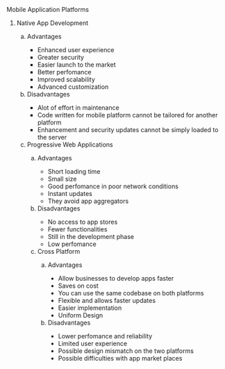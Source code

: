 <html>
<head>
<title>ASSIGNMENT</title>
</head>
<Body>
  Mobile Application Platforms
  <OL type="1">
 <Li>Native App Development</Li>
 <OL type="a">
 <Li>Advantages</Li>
   <UL type="square">
 <Li>Enhanced user experience</Li>
 <Li>Greater security</Li>
 <Li>Easier launch to the market</Li>
 <Li>Better perfomance</Li>
 <Li>Improved scalability</Li>
 <Li>Advanced customization</Li>
   </UL>
     <Li>Disadvantages</Li>
  <UL type="square">
    <Li>Alot of effort in maintenance</Li>
    <Li>Code written for mobile platform cannot be tailored for another platform</Li>
    <Li>Enhancement and security updates cannot be simply loaded to the server</Li>
  </UL>
   <Li>Progressive Web Applications</Li>
     <OL type="a">
       <Li>Advantages</Li>
    <UL type="circle">
      <Li>Short loading time</Li>
      <Li>Small size</Li>
      <Li>Good perfomance in poor network conditions</Li>
      <Li>Instant updates</Li>
      <Li>They avoid app aggregators</Li>
       </UL>
       <Li>Disadvantages</Li>
       <UL type="circle">
         <Li>No access to app stores</Li>
         <Li>Fewer functionalities</Li>
         <Li>Still in the development phase</Li>
         <Li>Low perfomance</Li>
       </UL>
       <Li>Cross Platform</Li>
       <OL type="a">
         <Li>Advantages</Li>
         <UL type="disc">
           <Li>Allow businesses to develop apps faster</Li>
           <Li>Saves on cost</Li>
           <Li>You can use the same codebase on both platforms</Li>
           <Li>Flexible and allows faster updates</Li>
           <Li>Easier implementation</Li>
           <Li>Uniform Design</Li>
         </UL>
         <Li>Disadvantages</Li>
         <UL type="disc">
           <Li>Lower perfomance and reliability</Li>
           <Li>Limited user experience</Li>
           <Li>Possible design mismatch on the two platforms</Li>
           <Li>Possible difficulties with app market places</Li>
         </UL>
       </OL>
       </Body>
   </html>
   
    
